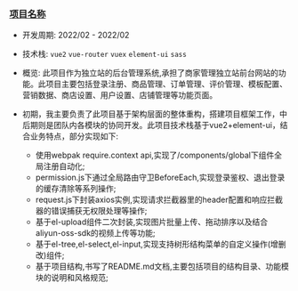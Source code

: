 
###  [项目名称](https://www.baidu.com/)

 * 开发周期: 2022/02 - 2022/02

 * 技术栈: `vue2` `vue-router` `vuex` `element-ui` `sass`
  
 * 概览: 此项目作为独立站的后台管理系统,承担了商家管理独立站前台网站的功能。此项目主要包括登录注册、商品管理、订单管理、评价管理、模板配置、营销数据、商店设置、用户设置、店铺管理等功能页面。

 * 初期，我主要负责了此项目基于架构层面的整体重构，搭建项目框架工作，中后期则是团队内各模块的协同开发。此项目技术栈基于vue2+element-ui，结合业务特点，部分实现如下:

    - 使用webpak require.context api,实现了/components/global下组件全局注册自动化;
    - permission.js下通过全局路由守卫BeforeEach,实现登录鉴权、退出登录的缓存清除等系列操作;
    - request.js下封装axios实例,实现请求拦截器里的header配置和响应拦截器的错误捕获无权限处理等操作;
    - 基于el-upload组件二次封装,实现图片批量上传、拖动排序以及结合aliyun-oss-sdk的视频上传等功能;
    - 基于el-tree,el-select,el-input,实现支持树形结构菜单的自定义操作(增删改)组件;
    - 基于项目结构,书写了README.md文档,主要包括项目的结构目录、功能模块的说明和风格规范;

